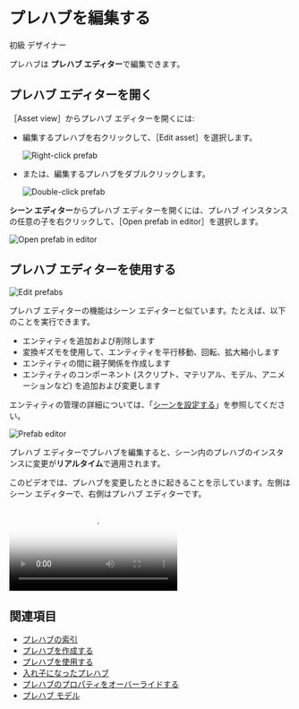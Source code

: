 # プレハブを編集する

<span class="label label-doc-level">初級</span>
<span class="label label-doc-audience">デザイナー</span>

プレハブは **プレハブ エディター**で編集できます。

## プレハブ エディターを開く ##

［Asset view］からプレハブ エディターを開くには:

* 編集するプレハブを右クリックして、［Edit asset］を選択します。

    ![Right-click prefab](media/edit-prefab-with-edit-asset-button.png)

* または、編集するプレハブをダブルクリックします。

    ![Double-click prefab](media/open-prefab-editor.gif)

**シーン エディター**からプレハブ エディターを開くには、プレハブ インスタンスの任意の子を右クリックして、［Open prefab in editor］を選択します。

![Open prefab in editor](media/use-prefabs-prefab-open-prefab-from-prefab-instance.png)

## プレハブ エディターを使用する ##

![Edit prefabs](media/prefab-editor.png)

プレハブ エディターの機能はシーン エディターと似ています。たとえば、以下のことを実行できます。

* エンティティを追加および削除します
* 変換ギズモを使用して、エンティティを平行移動、回転、拡大縮小します
* エンティティの間に親子関係を作成します
* エンティティのコンポーネント (スクリプト、マテリアル、モデル、アニメーションなど) を追加および変更します

エンティティの管理の詳細については、「[シーンを設定する](../add-entities.md)」を参照してください。

![Prefab editor](media/prefab-editor.png)

プレハブ エディターでプレハブを編集すると、シーン内のプレハブのインスタンスに変更が**リアルタイム**で適用されます。

このビデオでは、プレハブを変更したときに起きることを示しています。左側はシーン エディターで、右側はプレハブ エディターです。

<p>
<video autoplay loop class="responsive-video" poster="media/edit-prefab-and-update-instances.jpg">
   <source src="media/edit-prefab-and-update-instances.mp4" type="video/mp4">
</video>
</p>

## 関連項目

* [プレハブの索引](index.md)
* [プレハブを作成する](create-a-prefab.md)
* [プレハブを使用する](index.md)
* [入れ子になったプレハブ](nested-prefabs.md)
* [プレハブのプロパティをオーバーライドする](override-prefab-properties.md)
* [プレハブ モデル](prefab-models.md)
